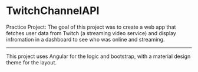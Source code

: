 # TwitchChannelAPI

Practice Project:
The goal of this project was to create a web app that fetches user data from Twitch (a streaming video service) and display infromation in a dashboard to see who was online and streaming.

---------
This project uses Angular for the logic and bootstrap, with a material design theme for the layout.
